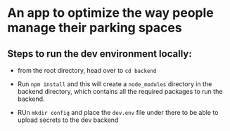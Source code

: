 # An app to optimize the way people manage their parking spaces

## Steps to run the dev environment locally:

- from the root directory, head over to `cd backend`
- Run `npm install` and this will create a `node_modules` directory in the backend directory, which contains all the required packages to run the backend.

- RUn `mkdir config` and place the `dev.env` file under there to be able to upload secrets to the dev backend

